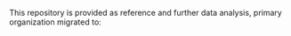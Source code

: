 This repository is provided as reference and further data analysis, primary organization migrated to: 
